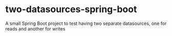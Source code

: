 # two-datasources-spring-boot
A small Spring Boot project to test having two separate datasources, one for reads and another for writes
